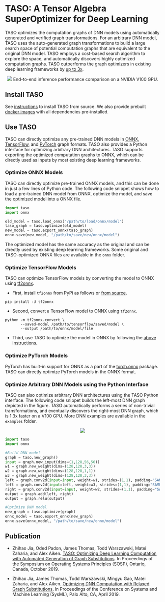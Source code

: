 # TASO: A Tensor Algebra SuperOptimizer for Deep Learning

TASO optimizes the computation graphs of DNN models using automatically generated and verified graph transformations.
For an arbitrary DNN model, TASO uses the auto-generated graph transformations to build a large search space of potential computation graphs that are equivalent to the original DNN model.
TASO employs a cost-based search algorithm to explore the space, and automatically discovers highly optimized computation graphs.
TASO outperforms the graph optimizers in existing deep learning frameworks by [up to 3x](http://theory.stanford.edu/~aiken/publications/papers/sosp19.pdf).
<div align="center">
  <img src="https://github.com/jiazhihao/TASO/blob/master/figures/inference.png">
  End-to-end inference performance comparison on a NVIDIA V100 GPU.
</div>

## Install TASO

See [instructions](INSTALL.md) to install TASO from source.
We also provide prebuilt [docker images](https://github.com/jiazhihao/TASO/blob/master/INSTALL.md) with all dependencies pre-installed.

## Use TASO

TASO can directly optimize any pre-trained DNN models in [ONNX](https://onnx.ai), [TensorFlow](https://www.tensorflow.org/guide/saved_model), and [PyTorch](https://pytorch.org/docs/stable/onnx.html) graph formats.
TASO also provides a Python interface for optimizing arbitrary DNN architectures.
TASO supports exporting the optimized computation graphs to ONNX, which can be directly used as inputs by most existing deep learning frameworks.

### Optimize ONNX Models

TASO can directly optimize pre-trained ONNX models, and this can be done in just a few lines of Python code.
The following code snippet shows how to load a pre-trained DNN model from ONNX, optimize the model, and save the optimized model into a ONNX file.
```python
import taso
import onnx

old_model = taso.load_onnx("/path/to/load/onnx/model")
taso_graph = taso.optimize(old_model)
new_model = taso.export_onnx(taso_graph)
onnx.save(new_model, "/path/to/save/new/onnx/model")
```
The optimized model has the same accuracy as the original and can be directly used by existing deep learning frameworks.
Some original and TASO-optimized ONNX files are available in the `onnx` folder.
<!-- The following figure shows the end-to-end inference performance comparison on a NVIDIA V100 GPU. -->

### Optimize TensorFlow Models

TASO can optimize TensorFlow models by converting the model to ONNX using [tf2onnx](https://github.com/onnx/tensorflow-onnx).

* First, install `tf2onnx` from PyPi as follows or [from source](https://github.com/onnx/tensorflow-onnx).
```
pip install -U tf2onnx
```

* Second, convert a TensorFlow model to ONNX using `tf2onnx`.
```
python -m tf2onnx.convert \
       --saved-model /path/to/tensorflow/saved/model \
       --output /path/to/onnx/model/file
```

* Third, use TASO to optimize the model in ONNX by following the [above instructions](https://github.com/jiazhihao/TASO#optimize-onnx-models).

### Optimize PyTorch Models

PyTorch has built-in support for ONNX as a part of the [torch.onnx](https://pytorch.org/docs/master/onnx.html) package.
TASO can directly optimize PyTorch models in the ONNX format.

### Optimize Arbitrary DNN Models using the Python Interface

TASO can also optimize arbitrary DNN architectures using the TASO Python interface. 
The following code snippet builds the left-most DNN graph depicted in the figure. TASO automatically performs a series of non-trivial transformations, and eventually discovers the right-most DNN graph, which is 1.3x faster on a V100 GPU. More DNN examples are available in the `examples` folder.

<div align="center">
  <img src="https://github.com/jiazhihao/TASO/blob/master/figures/graph_subst.png">
</div>

```python
import taso
import onnx

#Build DNN model
graph = taso.new_graph()
input = graph.new_input(dims=(1,128,56,56))
w1 = graph.new_weight(dims=(128,128,3,3))
w2 = graph.new_weight(dims=(128,128,1,1))
w3 = graph.new_weight(dims=(128,128,3,3))
left = graph.conv2d(input=input, weight=w1, strides=(1,1), padding="SAME", activation="RELU")
left = graph.conv2d(input=left, weight=w3, strides=(1,1), padding="SAME")
right = graph.conv2d(input=input, weight=w2, strides=(1,1), padding="SAME", activation="RELU")
output = graph.add(left, right)
output = graph.relu(output)

#Optimize DNN model
new_graph = taso.optimize(graph)
onnx_model = taso.export_onnx(new_graph)
onnx.save(onnx_model, "/path/to/save/new/onnx/model")
```

## Publication
* Zhihao Jia, Oded Padon, James Thomas, Todd Warszawski, Matei Zaharia, and Alex Aiken. [TASO: Optimizing Deep Learning Computation with Automated Generation of Graph Substitutions](https://cs.stanford.edu/~zhihao/papers/sosp19.pdf). In Proceedings of the Symposium on Operating Systems Principles (SOSP), Ontario, Canada, October 2019.

* Zhihao Jia, James Thomas, Todd Warszawski, Mingyu Gao, Matei Zaharia, and Alex Aiken. [Optimizing DNN Computation with Relaxed Graph Substitutions](https://theory.stanford.edu/~aiken/publications/papers/sysml19b.pdf). In Proceedings of the Conference on Systems and Machine Learning (SysML), Palo Alto, CA, April 2019.

